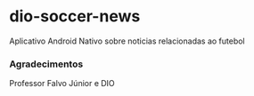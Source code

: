 # dio-soccer-news
Aplicativo Android Nativo sobre noticias relacionadas ao futebol

### Agradecimentos

Professor Falvo Júnior e DIO
